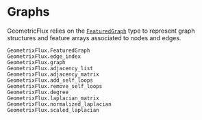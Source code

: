 # Graphs

GeometricFlux relies on the [`FeaturedGraph`](@ref)
type to represent graph structures and feature arrays associated to
nodes and edges.


```@docs
GeometrixFlux.FeaturedGraph
GeometrixFlux.edge_index
GeometrixFlux.graph
GeometrixFlux.adjacency_list
GeometrixFlux.adjacency_matrix
GeometrixFlux.add_self_loops
GeometrixFlux.remove_self_loops
GeometrixFlux.degree
GeometrixFlux.laplacian_matrix
GeometrixFlux.normalized_laplacian
GeometrixFlux.scaled_laplacian
```
